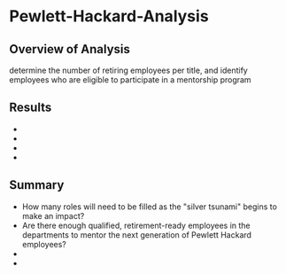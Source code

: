 # Pewlett-Hackard-Analysis

## Overview of Analysis
determine the number of retiring employees per title, and identify employees who are eligible to participate in a mentorship program

## Results
 - 
 - 
 - 
 - 
 
## Summary
- How many roles will need to be filled as the "silver tsunami" begins to make an impact?
- Are there enough qualified, retirement-ready employees in the departments to mentor the next generation of Pewlett Hackard employees?
- 
- 

